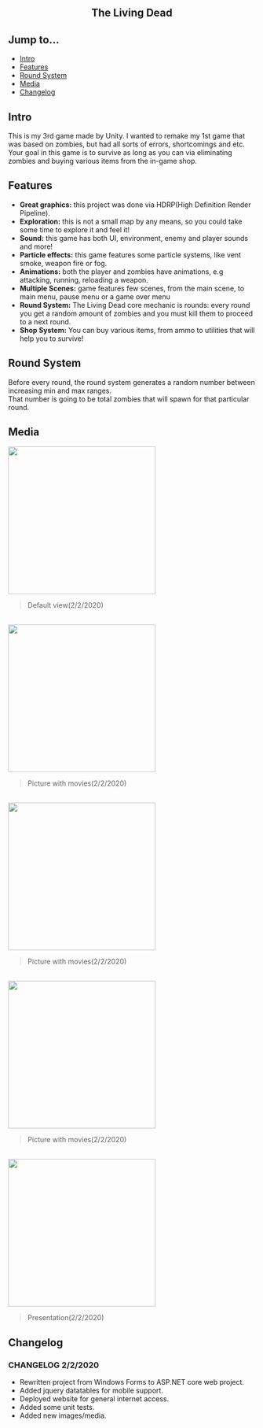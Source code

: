 <div align="center">
  <h2>The Living Dead</h2>
</div>

## Jump to...

  - [Intro](#intro)
  - [Features](#features)
  - [Round System](#roundsystem)
  - [Media](#media)
  - [Changelog](#changelog)

## <a name="Intro"></a>Intro

<p>This is my 3rd game made by Unity. I wanted to remake my 1st game that was based on zombies, but had all sorts of errors, shortcomings and etc.<br>
Your goal in this game is to survive as long as you can via eliminating zombies and buying various items from the in-game shop.
</p>



## <a name="Features"></a>Features

<ul>
 <li><b>Great graphics:</b> this project was done via HDRP(High Definition Render Pipeline).</li>
  <li><b>Exploration:</b> this is not a small map by any means, so you could take some time to explore it and feel it!</li>
  <li><b>Sound:</b> this game has both UI, environment, enemy and player sounds and more!</li>
  <li><b>Particle effects:</b> this game features some particle systems, like vent smoke, weapon fire or fog.</li>
  <li><b>Animations:</b> both the player and zombies have animations, e.g attacking, running, reloading a weapon.</li>
  <li><b>Multiple Scenes:</b> game features few scenes, from the main scene, to main menu, pause menu or a game over menu</li>
  <li><b>Round System:</b> The Living Dead core mechanic is rounds: every round you get a random amount of zombies and you must kill them to proceed to a next round.</li>
 <li><b>Shop System:</b> You can buy various items, from ammo to utilities that will help you to survive!</li>
</ul>

## <a name="Round System"></a>Round System
<p>Before every round, the round system generates a random number between increasing min and max ranges.<br>
That number is going to be total zombies that will spawn for that particular round.</p>

## <a name="Media"></a>Media

<a target="_blank" href="https://github.com/GintasS/MovieRatings/blob/master/images/image1.JPG">
  <img src="https://github.com/GintasS/MovieRatings/blob/master/images/image1.JPG" height="300" style="max-width:100%;"></img>
</a>
<blockquote>Default view(2/2/2020)</blockquote>
<br>
<a target="_blank" href="https://github.com/GintasS/MovieRatings/blob/master/images/image2.JPG">
  <img src="https://github.com/GintasS/MovieRatings/blob/master/images/image2.JPG" height="300" style="max-width:100%;"></img>
</a>
<blockquote>Picture with movies(2/2/2020)</blockquote>

<br>
<a target="_blank" href="https://github.com/GintasS/MovieRatings/blob/master/images/image3.JPG">
  <img src="https://github.com/GintasS/MovieRatings/blob/master/images/image3.JPG" height="300" style="max-width:100%;"></img>
</a>
<blockquote>Picture with movies(2/2/2020)</blockquote>

<br>
<a target="_blank" href="https://github.com/GintasS/MovieRatings/blob/master/images/image4.JPG">
  <img src="https://github.com/GintasS/MovieRatings/blob/master/images/image4.JPG" height="300" style="max-width:100%;"></img>
</a>
<blockquote>Picture with movies(2/2/2020)</blockquote>

<br>
<a target="_blank" href="https://github.com/GintasS/MovieRatings/blob/master/images/jTmOUFCuvT.gif">
  <img src="https://github.com/GintasS/MovieRatings/blob/master/images/jTmOUFCuvT.gif" height="300" style="max-width:100%;"></img>
</a>
<blockquote>Presentation(2/2/2020)</blockquote>

## <a name="Changelog"></a>Changelog

<h3>CHANGELOG 2/2/2020</h3>
<ul>
  <li>Rewritten project from Windows Forms to ASP.NET core web project.</li>
  <li>Added jquery datatables for mobile support.</li>
  <li>Deployed website for general internet access.</li>
  <li>Added some unit tests.</li>
  <li>Added new images/media.</li>
</ul>

